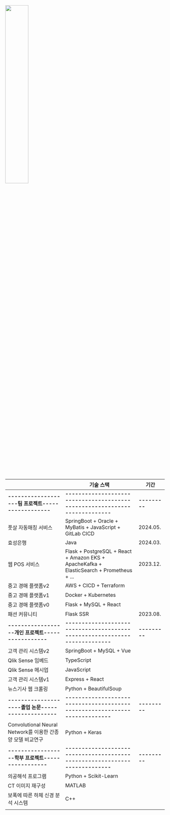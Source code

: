 <a href="https://github.com/anuraghazra/github-readme-stats">
    <img src="https://github-readme-stats.vercel.app/api/top-langs/?username=rlatkd&layout=donut&show_icons=true&theme=material-palenight&hide_border=true&bg_color=20232a&icon_color=58A6FF&text_color=fff&title_color=58A6FF&count_private=true&exclude_repo=Face-Transfer-Application&include_all_commits=true&hide=css,html" width=38% />
</a>
<!-- <a href="https://github.com/anuraghazra/github-readme-stats">
  <img src="https://github-readme-stats.vercel.app/api?username=rlatkd&show_icons=true&include_all_commits=true&theme=material-palenight&hide_border=true&bg_color=20232a&icon_color=58A6FF&text_color=fff&title_color=58A6FF&count_private=true" width=56% />
</a>
<a href="https://github.com/ashutosh00710/github-readme-activity-graph">
    <img src="https://github-readme-activity-graph.vercel.app/graph?username=rlatkd&theme=react-dark&bg_color=20232a&hide_border=true&line=58A6FF&color=58A6FF" width=94%/>
</a>

<a href="https://github.com/anuraghazra/github-readme-stats">
    <img src="https://github-readme-stats.vercel.app/api/wakatime?username=rlatkd"/>
</a> -->


|             | 기술 스택                                                                                          | 기간 |
|---------------------|----------------------------------------------------------------------------------------------------|-----------|
|**-------------------팀 프로젝트------------------**|**--------------------------------------------------------------------------**|**---------**|
| 풋살 자동매칭 서비스 | SpringBoot + Oracle + MyBatis + JavaScript + GitLab CICD                                            |     2024.05.      |
| 효성은행            | Java                                                                                               |        2024.03.   |
| 웹 POS 서비스       | Flask + PostgreSQL + React + Amazon EKS + ApacheKafka + ElasticSearch + Prometheus + ...                  |       2023.12.    |
| 중고 경매 플랫폼v2  | AWS + CICD + Terraform                                                                             |           |
| 중고 경매 플랫폼v1  | Docker + Kubernetes                                                                                |           |
| 중고 경매 플랫폼v0  | Flask + MySQL + React                                                                              |           |
| 패션 커뮤니티       | Flask SSR                                                                                          |       2023.08.    |
|**------------------개인 프로젝트-----------------**|**--------------------------------------------------------------------------**|**---------**|
| 고객 관리 시스템v2    | SpringBoot + MySQL + Vue                                                                           |           |
| Qlik Sense 임베드     | TypeScript                                                                                         |           |
| Qlik Sense 메시업     | JavaScript                                                                                         |           |
| 고객 관리 시스템v1    | Express + React                                                                                    |           |
| 뉴스기사 웹 크롤링    | Python + BeautifulSoup                                                                             |           |
|**--------------------졸업 논문--------------------**|**--------------------------------------------------------------------------**|**---------**|
| Convolutional Neural Network를 이용한 간종양 모델 비교연구 | Python + Keras                                                                                     |           |
|**------------------학부 프로젝트-----------------**|**--------------------------------------------------------------------------**|**---------**|
| 의공해석 프로그램                       | Python + Scikit-Learn                                                                              |           |
| CT 이미지 재구성                        | MATLAB                                                                                             |           |
| 보폭에 따른 하체 신경 분석 시스템        | C++                                                                                               |           |
                                                                       |           
